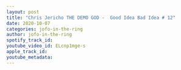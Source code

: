 ```yaml
---
layout: post
title: "Chris Jericho THE DEMO GOD -  Good Idea Bad Idea # 12"
date: 2020-10-07
categories: jofo-in-the-ring
author: jofo-in-the-ring
spotify_track_id: 
youtube_video_id: ELcnp1mge-s
apple_track_id: 
youtube_metadata: 
---
```

